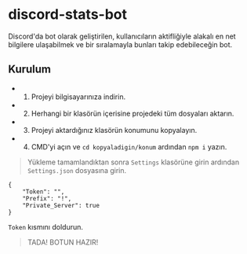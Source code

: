 # discord-stats-bot
Discord'da bot olarak geliştirilen, kullanıcıların aktifliğiyle alakalı en net bilgilere ulaşabilmek ve bir sıralamayla bunları takip edebileceğin bot.

## Kurulum
* 1) Projeyi bilgisayarınıza indirin.
* 2) Herhangi bir klasörün içerisine projedeki tüm dosyaları aktarın.
* 3) Projeyi aktardığınız klasörün konumunu kopyalayın.
* 4) CMD'yi açın ve `cd kopyaladigin/konum` ardından `npm i` yazın.

> Yükleme tamamlandıktan sonra `Settings` klasörüne girin ardından `Settings.json` dosyasına girin.
```
{
    "Token": "",
    "Prefix": "!",
    "Private_Server": true
}
```

`Token` kısmını doldurun.

> TADA! BOTUN HAZIR!
